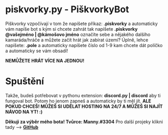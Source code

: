 # piskvorky.py - PiškvorkyBot
Piškvorky vzpočívají v tom že napíšete příkaz: **.piskvorky** a automaticky vám napíše bot s kým si chcete zahrát tak napíšete **.piskvorky @vašejméno | @kámošovo jméno** označíte sebe a nějakého dalšího kamaráda/hráče a můžete začít hrát jak zabírat území? Úplně, lehce napíšete: **.pole** a automaticky napíšete číslo od 1-9 kam chcete dát políčko a automaticky se vám obsadí! 

**NEMŮŽETE HRÁT VÍCE NA JEDNOU!**

# Spuštění
Takže, budeš potřebovat v pythonu extension: **discord.py | discord** aby ti fungoval bot.
Potom ho jenom zapneš a automaticky by ti měl jít.
**ALE POKUD CHCEŠ! MŮŽEŠ SI UDĚLAT HOSTING NA 24/7 A MŮŽEŠ SI NAJÍT NÁVOD NA YT! :)**

**Děkuji za výběr mého bota! Tvůrce: Manny.#3304**
Pro další projeky klikni tady --> **[GitHub](https://github.com/MannyDEVELOP)**
